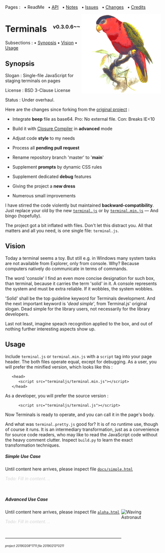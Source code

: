 ﻿Pages : &nbsp;
 • ReadMe &nbsp;
 • [API](./docs/api.md) &nbsp;
 • [Notes](./docs/notes.md) &nbsp;
 • [Issues](./docs/issues.md) &nbsp;
 • [Changes](./docs/changes.md) &nbsp;
 • [Credits](./docs/credits.md)

<img src="./docs/20210512o1713.purple-bellied-lory.v2.x0256y0256.png" align="right" width="256" height="256" alt="Purple Bellied Lory">

# Terminals &nbsp; <sup><sub><sup>v0.3.0.6~~</sup></sub></sup>

Subsections :
 • [Synopsis](#synopsis)
 • [Vision](#vision)
 • [Usage](#usage)

<a name="synopsis"></a>
## Synopsis

Slogan : Single-file JavaScript for staging terminals on pages

License : BSD 3-Clause License

Status : Under overhaul.

Here are the changes since forking from the
 [original project](https://github.com/eosterberg/terminaljs) :

- Integrate **beep** file as base64. Pro: No external file. Con: Breaks IE<10

- Build it with [Closure Compiler](https://developers.google.com/closure/compiler/) in **advanced** mode

- Adjust code **style** to my needs

- Process all **pending pull request**

- Rename repository branch 'master' to '**main**'

- Supplement **prompts** by dynamic CSS rules

- Supplement dedicated **debug** features

- Giving the project a **new dress**

- Numerous small improvements 

I have stirred the code violently but maintained **backward-compatibility**.
 Just replace your old by the new [`terminal.js`](./terminal.js)
 or by [`terminal.min.js`](./terminal.min.js) — And bingo (hopefully).

The project got a bit inflated with files. Don't let this distract you.
 All that matters and all you need, is one single file: `terminal.js`.

<a name="vision"></a>
## Vision

Today a terminal seems a toy. But still e.g. in Windows many system
 tasks are not available from Explorer, only from console. Why?
 Because computers natively do communicate in terms of commands.

The word 'console' I find an even more concise designation for such box,
 than terminal, because it carries the term 'solid' in it. A console represents
 the system and must be extra reliable. If it wobbles, the system wobbles.

'Solid' shall be the top guideline keyword for Terminals development. And the
 next important keyword is '*dead simple*', from Terminal.js' original slogan.
 Dead simple for the library users, not necessarily for the library developers.

Last not least, imagine speach recognition applied to the box, and out of
 nothing further interesting aspects show up.

<a name="usage"></a>
## Usage

Include `terminal.js` or `terminal.min.js` with a `script` tag into your
 page header. The both files operate equal, except for debugging.
 As a user, you will prefer the minified version, which looks like this&nbsp;:

```
   <head>
      <script src="terminaljs/terminal.min.js"></script>
   </head>
```

As a developer, you will prefer the source version :

```
      <script src="terminaljs/terminal.js"></script>
```

Now Terminals is ready to operate, and you can call it in the page's body.

And what was `terminal.pretty.js` good for? It is of no runtime use, though
 of course it runs. It is an intermediary transformation, just as a convenience
 for source code readers, who may like to read the JavaScript code without the
 heavy comment clutter. Inspect `build.py` to learn the exact transformation
 techniques.

<a name="usage_simple"></a>
##### Simple Use Case

Until content here arrives, please inspect file
[`docs/simple.html`](./docs/simple.html)

*<span style="color:LightGray;">Todo: Fill in content. ..</span>*

&nbsp;

<a name="usage_advanced"></a>
##### Advanced Use Case

<img src="./terminaljs/docs/20210512o1743.waving-astronaut.v2.p12.png" align="right" width="128" height="128" alt="Waving Astronaut">

Until content here arrives, please inspect file
[`aloha.html`](./aloha.html)

*<span style="color:LightGray;">Todo: Fill in content. ..</span>*

&nbsp;

---

<sup><sub>*project 20190208°1711 file 20190213°0211*</sub></sup>

